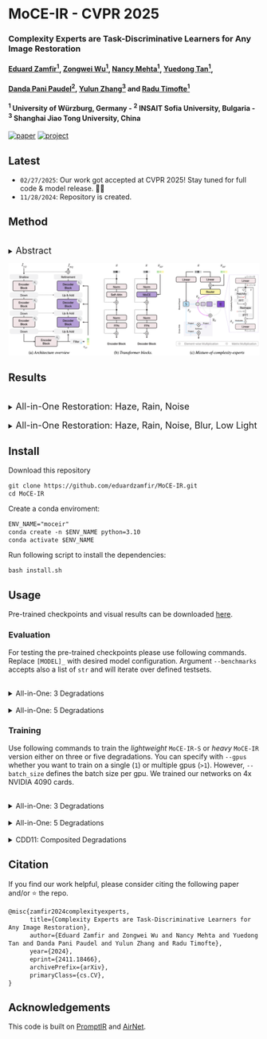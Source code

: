 # MoCE-IR - CVPR 2025



### Complexity Experts are Task-Discriminative Learners for Any Image Restoration

#### [Eduard Zamfir<sup>1</sup>](https://eduardzamfir.github.io), [Zongwei Wu<sup>1</sup>](https://sites.google.com/view/zwwu/accueil), [Nancy Mehta<sup>1</sup>](https://scholar.google.com/citations?user=WwdYdlUAAAAJ&hl=en&oi=ao), [Yuedong Tan<sup>1</sup>](https://scholar.google.com/citations?user=p7fOQkUAAAAJ&hl=en), 
#### [Danda Pani Paudel<sup>2</sup>](https://insait.ai/dr-danda-paudel/),  [Yulun Zhang<sup>3</sup>](http://yulunzhang.com/) and [Radu Timofte<sup>1</sup>](https://scholar.google.com/citations?user=u3MwH5kAAAAJ&hl=en&oi=sra)

#### **<sup>1</sup> University of Würzburg, Germany - <sup>2</sup> INSAIT Sofia University, Bulgaria - <sup>3</sup> Shanghai Jiao Tong University, China**

[![paper](https://img.shields.io/badge/arXiv-Paper-<COLOR>.svg)](http://arxiv.org/abs/2411.18466)
[![project](https://img.shields.io/badge/project-page-brightgreen)](https://eduardzamfir.github.io/moceir)


## Latest
- `02/27/2025`: Our work got accepted at CVPR 2025! Stay tuned for full code & model release. 🎉🥳
- `11/28/2024`: Repository is created.

## Method
<br>
<details>
  <summary>
  <font size="+1">Abstract</font>
  </summary>
Recent advancements in all-in-one image restoration models have revolutionized the ability to address diverse degradations through a unified framework. However, parameters tied to specific tasks often remain inactive for other tasks, making mixture-of-experts (MoE) architectures a natural extension. Despite this, MoEs often show inconsistent behavior, with some experts unexpectedly generalizing across tasks while others struggle within their intended scope. This hinders leveraging MoEs' computational benefits by bypassing irrelevant experts during inference.
We attribute this undesired behavior to the uniform and rigid architecture of traditional MoEs. To address this, we introduce ``complexity experts" -- flexible expert blocks with varying computational complexity and receptive fields. A key challenge is assigning tasks to each expert, as degradation complexity is unknown in advance. Thus, we execute tasks with a simple bias toward lower complexity.
To our surprise, this preference effectively drives task-specific allocation, assigning tasks to experts with the appropriate complexity. 
Extensive experiments validate our approach, demonstrating the ability to bypass irrelevant experts during inference while maintaining superior performance. The proposed MoCE-IR model outperforms state-of-the-art methods, affirming its efficiency and practical applicability.
</details>

![](assets/method.png)

## Results
<br>
<details>
  <summary>
  <font size="+1">All-in-One Restoration: Haze, Rain, Noise</font>
  </summary>
  <p align="center">
  <img src = "assets/aio_3_table.png">
  </p>
</details>

<br>
<details>
  <summary>
  <font size="+1">All-in-One Restoration: Haze, Rain, Noise, Blur, Low Light</font>
  </summary>
  <p align="center">
  <img src = "assets/aio_5_table.png">
  </p>
</details>


## Install
Download this repository
````
git clone https://github.com/eduardzamfir/MoCE-IR.git
cd MoCE-IR
````
Create a conda enviroment:
````
ENV_NAME="moceir"
conda create -n $ENV_NAME python=3.10
conda activate $ENV_NAME
````
Run following script to install the dependencies:
````
bash install.sh
````

## Usage
Pre-trained checkpoints and visual results can be downloaded [here](https://drive.google.com/drive/folders/1pQBceb8cCPdIzbqbNNGqV5qNXzzqL4uK?usp=share_link).

### **Evaluation**
For testing the pre-trained checkpoints please use following commands. Replace `[MODEL]_` with desired model configuration. Argument `--benchmarks` accepts also a list of `str` and will iterate over defined testsets.

<br>
<details>
  <summary>
  <font >All-in-One: 3 Degradations</font>
  </summary>
  
  **1. Rain100L**
  `````
  python src/test.py --benchmarks derain --checkpoint_id [MODEL]_AIO3 --de_type denoise_15 denoise_25 denoise_50 dehaze derain
  `````
  **2. SOTS**
  `````
  python src/test.py --benchmarks dehaze --checkpoint_id [MODEL]_AIO3 --de_type denoise_15 denoise_25 denoise_50 dehaze derain
  `````
  **3. CBSD68**
  `````
  python src/test.py --benchmarks denoise_15 denoise_25 denoise_50 --checkpoint_id [MODEL]_AIO3 --de_type denoise_15 denoise_25 denoise_50 dehaze derain
  `````

</details>


<br>
<details>
  <summary>
  <font >All-in-One: 5 Degradations</font>
  </summary>
  
  **1. Rain100L**
  `````
  python src/test.py --benchmarks derain --checkpoint_id [MODEL]_AIO3 --de_type denoise_15 denoise_25 denoise_50 dehaze derain deblur synllie
  `````
  **2. SOTS**
  `````
  python src/test.py --benchmarks dehaze --checkpoint_id [MODEL]_AIO3 --de_type denoise_15 denoise_25 denoise_50 dehaze derain
  `````
  **3. CBSD68**
  `````
  python src/test.py --benchmarks denoise_25 --checkpoint_id [MODEL]_AIO3 --de_type denoise_15 denoise_25 denoise_50 dehaze derain
  `````
  **4. GoPro**
  `````
  python src/test.py --benchmarks gopro --checkpoint_id [MODEL]_AIO3 --de_type denoise_15 denoise_25 denoise_50 dehaze derain
  `````
  **5. LoLv1**
  `````
  python src/test.py --benchmarks lolv1 --checkpoint_id [MODEL]_AIO3 --de_type denoise_15 denoise_25 denoise_50 dehaze derain
  `````

</details>


### **Training**

Use following commands to train the *lightweight* `MoCE-IR-S` or *heavy* `MoCE-IR` version either on three or five degradations. You can specify with `--gpus` whether you want to train on a single (`1`) or multiple gpus (`>1`). However, `--batch_size` defines the batch size per gpu. We trained our networks on 4x NVIDIA 4090 cards.


<br>
<details>
  <summary>
  <font >All-in-One: 3 Degradations</font>
  </summary>

  `````
  python src/train.py --model [MoCE_IR_S/MoCE_IR] --batch_size 8 --de_type derain dehaze denoise_15 denoise_25 denoise_50 --num_gpus 4 --loss_type FFT --balance_loss_weight 0.01
  `````

</details>

<br>
<details>
  <summary>
  <font >All-in-One: 5 Degradations</font>
  </summary>

  `````
  python src/train.py --model [MoCE_IR_S/MoCE_IR] --batch_size 8 --de_type derain dehaze denoise_15 denoise_25 denoise_50 deblur synllie --trainset standard --num_gpus 4 --loss_type FFT --balance_loss_weight 0.01
  `````

</details>


<br>
<details>
  <summary>
  <font >CDD11: Composited Degradations</font>
  </summary>

  You can also train our models from scratch on the composited degradations dataset [CDD11](https://github.com/gy65896/OneRestore) with four different setups running following commands:

  + `--trainset CDD_single`: Low light (L), Haze (H), Rain (R) and Snow (S)
  + `--trainset CDD_double`: L+H, L+R, L+S, H+R, H+S
  + `--trainset CDD_triple`: L+H+R, L+H+S
  + `--trainset CDD_all`: CDD_single + CDD_double + CDD_triple at the same time

  `````
  python src/train.py --model [MoCE_IR_S/MoCE_IR] --batch_size 8 --de_type derain dehaze denoise_15 denoise_25 denoise_50 deblur synllie --trainset [CDD11_single/CDD11_double/CDD11_triple/CDD11_all] --num_gpus 4 --loss_type FFT --balance_loss_weight 0.01
  `````

</details>


## Citation

If you find our work helpful, please consider citing the following paper and/or ⭐ the repo.
```
@misc{zamfir2024complexityexperts,
      title={Complexity Experts are Task-Discriminative Learners for Any Image Restoration}, 
      author={Eduard Zamfir and Zongwei Wu and Nancy Mehta and Yuedong Tan and Danda Pani Paudel and Yulun Zhang and Radu Timofte},
      year={2024},
      eprint={2411.18466},
      archivePrefix={arXiv},
      primaryClass={cs.CV},
}
```

## Acknowledgements

This code is built on [PromptIR](https://github.com/va1shn9v/PromptIR) and [AirNet](https://github.com/XLearning-SCU/2022-CVPR-AirNet).
